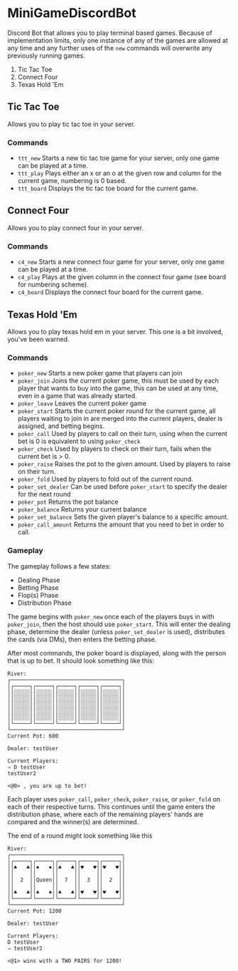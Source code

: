 # MiniGameDiscordBot
Discord Bot that allows you to play terminal based games. Because of implementation limits, only one instance of any of the games are allowed at any time and any further uses of the `new` commands will overwrite any previously running games.

1. Tic Tac Toe
2. Connect Four
3. Texas Hold 'Em

## Tic Tac Toe
Allows you to play tic tac toe in your server.

### Commands
- `ttt_new` Starts a new tic tac toe game for your server, only one game can be played at a time.
- `ttt_play` Plays either an x or an o at the given row and column for the current game, numbering is 0 based.
- `ttt_board` Displays the tic tac toe board for the current game.

## Connect Four
Allows you to play connect four in your server.

### Commands
- `c4_new` Starts a new connect four game for your server, only one game can be played at a time.
- `c4_play` Plays at the given column in the connect four game (see board for numbering scheme).
- `c4_board` Displays the connect four board for the current game.

## Texas Hold 'Em
Allows you to play texas hold em in your server. This one is a bit involved, you've been warned.

### Commands
- `poker_new` Starts a new poker game that players can join
- `poker_join` Joins the current poker game, this must be used by each player that wants to buy into the game, this can be used at any time, even in a game that was already started.
- `poker_leave` Leaves the current poker game
- `poker_start` Starts the current poker round for the current game, all players waiting to join in are merged into the current players, dealer is assigned, and betting begins.
- `poker_call`  Used by players to call on their turn, using when the current bet is 0 is equivalent to using `poker_check`
- `poker_check` Used by players to check on their turn, fails when the current bet is > 0.
- `poker_raise` Raises the pot to the given amount. Used by players to raise on their turn.
- `poker_fold` Used by players to fold out of the current round.
- `poker_set_dealer` Can be used before `poker_start` to specify the dealer for the next round
- `poker_pot` Returns the pot balance
- `poker_balance` Returns your current balance
- `poker_set_balance` Sets the given player's balance to a specific amount.
- `poker_call_amount` Returns the amount that you need to bet in order to call.

### Gameplay
The gameplay follows a few states:
- Dealing Phase
- Betting Phase
- Flop(s) Phase
- Distribution Phase
  
The game begins with `poker_new` once each of the players buys in with `poker_join`, then the host should use `poker_start`. This will enter the dealing phase, determine the dealer (unless `poker_set_dealer` is used), distributes the cards (via DMs), then enters the betting phase.

After most commands, the poker board is displayed, along with the person that is up to bet. It should look something like this:
```
River:
┌───────────────────────────────────┐
│┌─────┐┌─────┐┌─────┐┌─────┐┌─────┐│
││░░░░░││░░░░░││░░░░░││░░░░░││░░░░░││
││░░░░░││░░░░░││░░░░░││░░░░░││░░░░░││
││░░░░░││░░░░░││░░░░░││░░░░░││░░░░░││
││░░░░░││░░░░░││░░░░░││░░░░░││░░░░░││
││░░░░░││░░░░░││░░░░░││░░░░░││░░░░░││
│└─────┘└─────┘└─────┘└─────┘└─────┘│
└───────────────────────────────────┘
Current Pot: 600

Dealer: testUser

Current Players:
⇒ D testUser
testUser2

<@0> , you are up to bet!
```

Each player uses `poker_call`, `poker_check`, `poker_raise`, or `poker_fold` on each of their respective turns. This continues until the game enters the distribution phase, where each of the remaining players' hands are compared and the winner(s) are determined.

The end of a round might look something like this

```
River:
┌───────────────────────────────────┐
│┌─────┐┌─────┐┌─────┐┌─────┐┌─────┐│
││♣   ♣││♠   ♠││♣   ♣││♥   ♥││♥   ♥││
││     ││     ││     ││     ││     ││
││  2  ││Queen││  7  ││  3  ││  2  ││
││     ││     ││     ││     ││     ││
││♣   ♣││♠   ♠││♣   ♣││♥   ♥││♥   ♥││
│└─────┘└─────┘└─────┘└─────┘└─────┘│
└───────────────────────────────────┘
Current Pot: 1200

Dealer: testUser

Current Players:
D testUser
⇒ testUser2

<@1> wins with a TWO PAIRS for 1200!
```